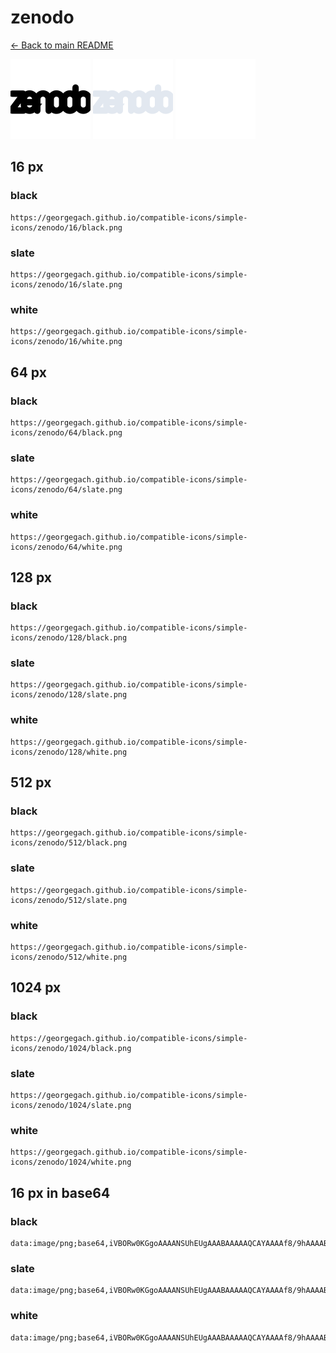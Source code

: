 # zenodo

[← Back to main README](../../README.md)


<img src="./128/black.png" width="128" alt="zenodo black icon" />
<img src="./128/slate.png" width="128" alt="zenodo slate icon" />
<img src="./128/white.png" width="128" alt="zenodo white icon" />

## 16 px

### black
```
https://georgegach.github.io/compatible-icons/simple-icons/zenodo/16/black.png
```

### slate
```
https://georgegach.github.io/compatible-icons/simple-icons/zenodo/16/slate.png
```

### white
```
https://georgegach.github.io/compatible-icons/simple-icons/zenodo/16/white.png
```

## 64 px

### black
```
https://georgegach.github.io/compatible-icons/simple-icons/zenodo/64/black.png
```

### slate
```
https://georgegach.github.io/compatible-icons/simple-icons/zenodo/64/slate.png
```

### white
```
https://georgegach.github.io/compatible-icons/simple-icons/zenodo/64/white.png
```

## 128 px

### black
```
https://georgegach.github.io/compatible-icons/simple-icons/zenodo/128/black.png
```

### slate
```
https://georgegach.github.io/compatible-icons/simple-icons/zenodo/128/slate.png
```

### white
```
https://georgegach.github.io/compatible-icons/simple-icons/zenodo/128/white.png
```

## 512 px

### black
```
https://georgegach.github.io/compatible-icons/simple-icons/zenodo/512/black.png
```

### slate
```
https://georgegach.github.io/compatible-icons/simple-icons/zenodo/512/slate.png
```

### white
```
https://georgegach.github.io/compatible-icons/simple-icons/zenodo/512/white.png
```

## 1024 px

### black
```
https://georgegach.github.io/compatible-icons/simple-icons/zenodo/1024/black.png
```

### slate
```
https://georgegach.github.io/compatible-icons/simple-icons/zenodo/1024/slate.png
```

### white
```
https://georgegach.github.io/compatible-icons/simple-icons/zenodo/1024/white.png
```

## 16 px in base64

### black
```
data:image/png;base64,iVBORw0KGgoAAAANSUhEUgAAABAAAAAQCAYAAAAf8/9hAAAABmJLR0QA/wD/AP+gvaeTAAAAvElEQVQ4je3QLU4DARAF4G+hAoXsARoSzsAZKhAVBF/ZE3AHFCR4VJM6VEMROARpQzA4DGITSNqSdpNusj81g16J2adm3kzeezO0+Bdc4/avSbDAETY4wCfeMcA9ztDDDUY4RYYUD3CHJWq8YYsKj8Flwdf4wBo5nmLPZRRVLFX4jYQ/eME5SgwxC/fjELILhxzzOKUKgRLfmIT4FF/BX6FMIuIhihik6OAk/lGgizEusMIr+nhufHmLZuwBouU6AYlHGJgAAAAASUVORK5CYII=
```

### slate
```
data:image/png;base64,iVBORw0KGgoAAAANSUhEUgAAABAAAAAQCAYAAAAf8/9hAAAABmJLR0QA/wD/AP+gvaeTAAABBUlEQVQ4je3RoUqDYRyF8ee8G+IEwRlEi0EHri2KVZgXoILFS9gVWLyCJQUxCWaTxWLSKAxcEoSBQxkD0cmYwc/vfwzqLSyIv3bCCYcD/8av23trdvuvh79Zj/1BK6xJ8BCUwJ1EoW3Flsxp4DXQks2BcIOkFRwjlHoOztXtDY5I2sEuA7dABZgCX4LqwDv4HlQTugt5QVbJjmtJ66lQ1BX2DGCg9l1muDhf3hA8S2oD+xKR89kUugG/fEzEJiZLec4Jom0rw25JjIDpn4mz2MuWdm2npMI2RFVirpQXGhLFJCLHqorInFQBPUl0AGweDANB3dIxZtVWFhFnDu+BLsb439/1BQXQdn1eIaAYAAAAAElFTkSuQmCC
```

### white
```
data:image/png;base64,iVBORw0KGgoAAAANSUhEUgAAABAAAAAQCAYAAAAf8/9hAAAABmJLR0QA/wD/AP+gvaeTAAAA0ElEQVQ4je3RrU6WcRiA8esRA8nIATA2j8FjMBgMjk7kCDgHkm52k5uN5JBgIzAYo9AoBDbc/Bi+m+/m+/wM/jkELXq1+9r9ubv+8/fBPl7dxxPOqvXqrnpQXVUX1fPqTfWk2qxeVrvV42pR3VQH4TU++805vmPG4XCL4eESX7HEEeawPQrmkTTj21j3E47xDCvs4ANu8AjL8GNMWOIUd5hHgxVu8W40f4/r4fewmrCo1qqf1Wrc9nCapi1cDb9Rva1eVF+qk+pp9fEP/uvf4Rcl3dJrW5pC/gAAAABJRU5ErkJggg==
```

